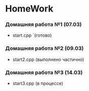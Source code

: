 # HomeWork
### Домашняя работа №1 (07.03)
- start.cpp `(готово)

### Домашняя работа №2 (09.03)
- start2.cpp (выполнено частично)

### Домашняя работа №3 (14.03)
- start3.cpp (в процессе)

